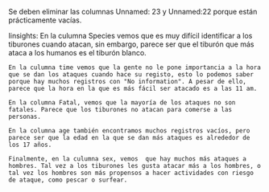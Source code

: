 Se deben eliminar las columnas Unnamed: 23 y Unnamed:22 porque están prácticamente vacías.

Iinsights:
    En la culumna Species vemos que es muy difícil identificar a los tiburones cuando atacan, sin embargo, parece ser que el tiburón que más ataca a los humanos es el tiburón blanco.

    En la culumna time vemos que la gente no le pone importancia a la hora que se dan los ataques cuando hace su registo, esto lo podemos saber porque hay muchos registros con "No information". A pesar de ello, parece que la hora en la que es más fácil ser atacado es a las 11 am.

    En la columna Fatal, vemos que la mayoría de los ataques no son fatales. Parece que los tiburones no atacan para comerse a las personas.

    En la columna age también encontramos muchos registros vacíos, pero parece ser que la edad en la que se dan más ataques es alrededor de los 17 años.

    Finalmente, en la culumna sex, vemos  que hay muchos más ataques a hombres. Tal vez a los tiburones les gusta atacar más a los hombres, o tal vez los hombres son más propensos a hacer actividades con riesgo de ataque, como pescar o surfear.
